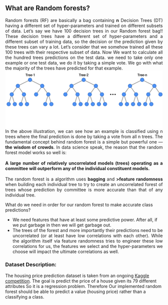 ## What are Random forests? 

<div align="justify">Random forests (RF) are basically a bag containing  <b>n</b>  Decision Trees (DT) having a different set of hyper-parameters and trained on different subsets of data. Let’s say we have 100 decision trees in our Random forest bag!! These decision trees have a different set of hyper-parameters and a different subset of training data, so the decision or the prediction given by these trees can vary a lot. Let’s consider that we somehow trained all these 100 trees with their respective subset of data. Now We want to calculate all the hundred trees  predictions on the test data. we need to take only  one example or one test data, we do it by taking a simple vote. We go with what the majority of the trees have predicted for that example.</div>


<img align="center" alt="GIF" src="https://github.com/ds-anik/Random_Forest_From_Scratch/blob/main/data/RF.gif" />

<div align="justify">In the above illustration, we can see how an example is classified using n trees where the final prediction is done by taking a vote from all n trees. The fundamental concept behind random forest is a simple but powerful one — <b>the wisdom of crowds</b>. In data science speak, the reason that the random forest model works so well is:</div>
<br>
<div align="justify"><b>A large number of relatively uncorrelated models (trees) operating as a committee will outperform any of the individual constituent models.</b></div>
<br>
<div align="justify">The random forest is a algorithm uses <b>bagging</b> and <b>>feature randomness</b> when building each individual tree to try to create an uncorrelated forest of trees whose prediction by committee is more accurate than that of any individual tree.</div>

What do we need in order for our random forest to make accurate class predictions?
- We need features that have at least some predictive power. After all, if we put garbage in then we will get garbage out.
- <div align="justify">The trees of the forest and more importantly their predictions need to be uncorrelated (or at least have low correlations with each other). While the algorithm itself via feature randomness tries to engineer these low correlations for us, the features we select and the hyper-parameters we choose will impact the ultimate correlations as well.</div>

### Dataset Description:

The housing price prediction dataset is taken from an ongoing [Kaggle competition](https://www.kaggle.com/c/house-prices-advanced-regression-techniques).
The goal is predict the price of a house given its 79 different attributes So it is a regression problem. Therefore Our implemented random forest should be able to predict a value (housing price) rather than a classifying a class.